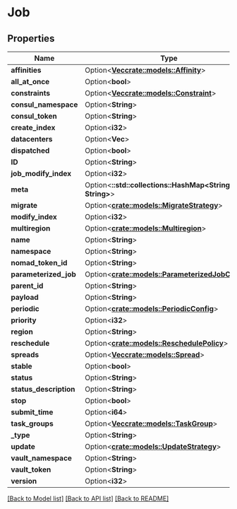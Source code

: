 # Job

## Properties

| Name                   | Type                                                                           | Description | Notes      |
| ---------------------- | ------------------------------------------------------------------------------ | ----------- | ---------- |
| **affinities**         | Option<[**Vec<crate::models::Affinity>**](Affinity.md)>                        |             | [optional] |
| **all_at_once**        | Option<**bool**>                                                               |             | [optional] |
| **constraints**        | Option<[**Vec<crate::models::Constraint>**](Constraint.md)>                    |             | [optional] |
| **consul_namespace**   | Option<**String**>                                                             |             | [optional] |
| **consul_token**       | Option<**String**>                                                             |             | [optional] |
| **create_index**       | Option<**i32**>                                                                |             | [optional] |
| **datacenters**        | Option<**Vec<String>**>                                                        |             | [optional] |
| **dispatched**         | Option<**bool**>                                                               |             | [optional] |
| **ID**                 | Option<**String**>                                                             |             | [optional] |
| **job_modify_index**   | Option<**i32**>                                                                |             | [optional] |
| **meta**               | Option<**::std::collections::HashMap<String, String>**>                        |             | [optional] |
| **migrate**            | Option<[**crate::models::MigrateStrategy**](MigrateStrategy.md)>               |             | [optional] |
| **modify_index**       | Option<**i32**>                                                                |             | [optional] |
| **multiregion**        | Option<[**crate::models::Multiregion**](Multiregion.md)>                       |             | [optional] |
| **name**               | Option<**String**>                                                             |             | [optional] |
| **namespace**          | Option<**String**>                                                             |             | [optional] |
| **nomad_token_id**     | Option<**String**>                                                             |             | [optional] |
| **parameterized_job**  | Option<[**crate::models::ParameterizedJobConfig**](ParameterizedJobConfig.md)> |             | [optional] |
| **parent_id**          | Option<**String**>                                                             |             | [optional] |
| **payload**            | Option<**String**>                                                             |             | [optional] |
| **periodic**           | Option<[**crate::models::PeriodicConfig**](PeriodicConfig.md)>                 |             | [optional] |
| **priority**           | Option<**i32**>                                                                |             | [optional] |
| **region**             | Option<**String**>                                                             |             | [optional] |
| **reschedule**         | Option<[**crate::models::ReschedulePolicy**](ReschedulePolicy.md)>             |             | [optional] |
| **spreads**            | Option<[**Vec<crate::models::Spread>**](Spread.md)>                            |             | [optional] |
| **stable**             | Option<**bool**>                                                               |             | [optional] |
| **status**             | Option<**String**>                                                             |             | [optional] |
| **status_description** | Option<**String**>                                                             |             | [optional] |
| **stop**               | Option<**bool**>                                                               |             | [optional] |
| **submit_time**        | Option<**i64**>                                                                |             | [optional] |
| **task_groups**        | Option<[**Vec<crate::models::TaskGroup>**](TaskGroup.md)>                      |             | [optional] |
| **\_type**             | Option<**String**>                                                             |             | [optional] |
| **update**             | Option<[**crate::models::UpdateStrategy**](UpdateStrategy.md)>                 |             | [optional] |
| **vault_namespace**    | Option<**String**>                                                             |             | [optional] |
| **vault_token**        | Option<**String**>                                                             |             | [optional] |
| **version**            | Option<**i32**>                                                                |             | [optional] |

[[Back to Model list]](../README.md#documentation-for-models)
[[Back to API list]](../README.md#documentation-for-api-endpoints)
[[Back to README]](../README.md)
